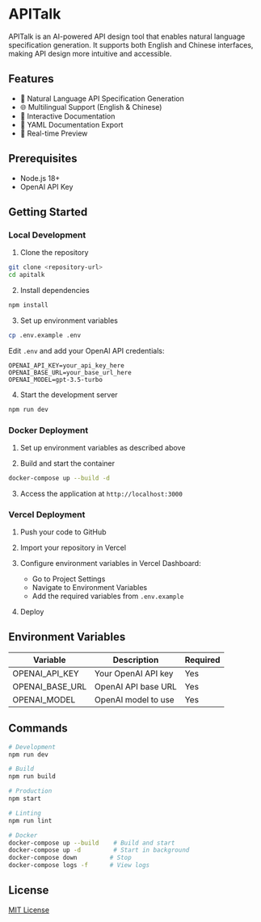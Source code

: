 # APITalk

APITalk is an AI-powered API design tool that enables natural language specification generation. It supports both English and Chinese interfaces, making API design more intuitive and accessible.

## Features

- 🤖 Natural Language API Specification Generation
- 🌐 Multilingual Support (English & Chinese)
- 📝 Interactive Documentation
- 📄 YAML Documentation Export
- 🔄 Real-time Preview

## Prerequisites

- Node.js 18+
- OpenAI API Key

## Getting Started

### Local Development

1. Clone the repository
```bash
git clone <repository-url>
cd apitalk
```

2. Install dependencies
```bash
npm install
```

3. Set up environment variables
```bash
cp .env.example .env
```
Edit `.env` and add your OpenAI API credentials:
```
OPENAI_API_KEY=your_api_key_here
OPENAI_BASE_URL=your_base_url_here
OPENAI_MODEL=gpt-3.5-turbo
```

4. Start the development server
```bash
npm run dev
```

### Docker Deployment

1. Set up environment variables as described above

2. Build and start the container
```bash
docker-compose up --build -d
```

3. Access the application at `http://localhost:3000`

### Vercel Deployment

1. Push your code to GitHub

2. Import your repository in Vercel

3. Configure environment variables in Vercel Dashboard:
   - Go to Project Settings
   - Navigate to Environment Variables
   - Add the required variables from `.env.example`

4. Deploy

## Environment Variables

| Variable | Description | Required |
|----------|-------------|----------|
| OPENAI_API_KEY | Your OpenAI API key | Yes |
| OPENAI_BASE_URL | OpenAI API base URL | Yes |
| OPENAI_MODEL | OpenAI model to use | Yes |

## Commands

```bash
# Development
npm run dev

# Build
npm run build

# Production
npm start

# Linting
npm run lint

# Docker
docker-compose up --build    # Build and start
docker-compose up -d         # Start in background
docker-compose down         # Stop
docker-compose logs -f      # View logs
```

## License

[MIT License](LICENSE)
